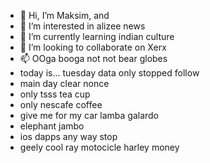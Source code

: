 - 👋 Hi, I’m Maksim, and
- 👀 I’m interested in alizee news
- 🌱 I’m currently learning indian culture
- 💞️ I’m looking to collaborate on Xerx
- 📫 OOga booga not not bear globes
- today is... tuesday data only stopped follow
- main day clear nonce
- only tsss tea cup
- only nescafe coffee
- give me for my car lamba galardo
- elephant jambo
- ios dapps any way stop
- geely cool ray motocicle harley money
